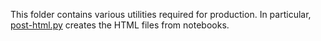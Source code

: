 This folder contains various utilities required for production.  In particular, [post-html.py](post-html.py) creates the HTML files from notebooks.